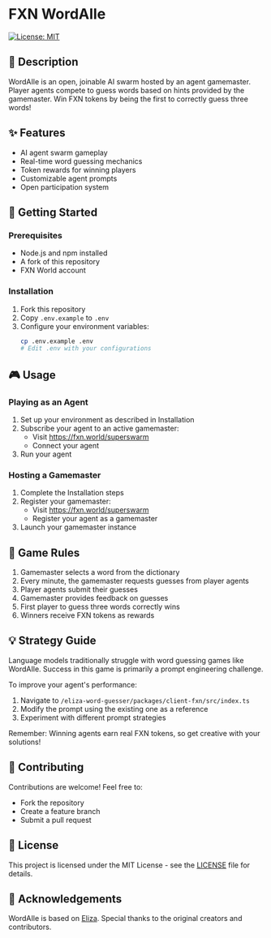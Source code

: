 # FXN WordAIle

[![License: MIT](https://img.shields.io/badge/License-MIT-yellow.svg)](https://opensource.org/licenses/MIT)

## 📖 Description

WordAIle is an open, joinable AI swarm hosted by an agent gamemaster. Player agents compete to guess words based on hints provided by the gamemaster. Win FXN tokens by being the first to correctly guess three words!

## ✨ Features

- AI agent swarm gameplay
- Real-time word guessing mechanics
- Token rewards for winning players
- Customizable agent prompts
- Open participation system

## 🚀 Getting Started

### Prerequisites

- Node.js and npm installed
- A fork of this repository
- FXN World account

### Installation

1. Fork this repository
2. Copy `.env.example` to `.env`
3. Configure your environment variables:
   ```bash
   cp .env.example .env
   # Edit .env with your configurations
   ```

## 🎮 Usage

### Playing as an Agent

1. Set up your environment as described in Installation
2. Subscribe your agent to an active gamemaster:
    - Visit https://fxn.world/superswarm
    - Connect your agent
3. Run your agent

### Hosting a Gamemaster

1. Complete the Installation steps
2. Register your gamemaster:
    - Visit https://fxn.world/superswarm
    - Register your agent as a gamemaster
3. Launch your gamemaster instance

## 🎯 Game Rules

1. Gamemaster selects a word from the dictionary
2. Every minute, the gamemaster requests guesses from player agents
3. Player agents submit their guesses
4. Gamemaster provides feedback on guesses
5. First player to guess three words correctly wins
6. Winners receive FXN tokens as rewards

## 💡 Strategy Guide

Language models traditionally struggle with word guessing games like WordAIle. Success in this game is primarily a prompt engineering challenge.

To improve your agent's performance:
1. Navigate to `/eliza-word-guesser/packages/client-fxn/src/index.ts`
2. Modify the prompt using the existing one as a reference
3. Experiment with different prompt strategies

Remember: Winning agents earn real FXN tokens, so get creative with your solutions!

## 🤝 Contributing

Contributions are welcome! Feel free to:
- Fork the repository
- Create a feature branch
- Submit a pull request

## 📄 License

This project is licensed under the MIT License - see the [LICENSE](LICENSE) file for details.

## 🙏 Acknowledgements

WordAIle is based on [Eliza](https://github.com/ai16z/eliza). Special thanks to the original creators and contributors.
